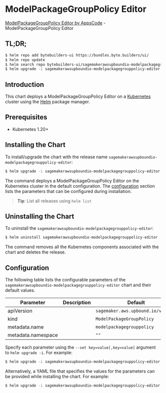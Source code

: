 # ModelPackageGroupPolicy Editor

[ModelPackageGroupPolicy Editor by AppsCode](https://byte.builders) - ModelPackageGroupPolicy Editor

## TL;DR;

```bash
$ helm repo add bytebuilders-ui https://bundles.byte.builders/ui/
$ helm repo update
$ helm search repo bytebuilders-ui/sagemakerawsupboundio-modelpackagegrouppolicy-editor --version=v0.4.18
$ helm upgrade -i sagemakerawsupboundio-modelpackagegrouppolicy-editor bytebuilders-ui/sagemakerawsupboundio-modelpackagegrouppolicy-editor -n default --create-namespace --version=v0.4.18
```

## Introduction

This chart deploys a ModelPackageGroupPolicy Editor on a [Kubernetes](http://kubernetes.io) cluster using the [Helm](https://helm.sh) package manager.

## Prerequisites

- Kubernetes 1.20+

## Installing the Chart

To install/upgrade the chart with the release name `sagemakerawsupboundio-modelpackagegrouppolicy-editor`:

```bash
$ helm upgrade -i sagemakerawsupboundio-modelpackagegrouppolicy-editor bytebuilders-ui/sagemakerawsupboundio-modelpackagegrouppolicy-editor -n default --create-namespace --version=v0.4.18
```

The command deploys a ModelPackageGroupPolicy Editor on the Kubernetes cluster in the default configuration. The [configuration](#configuration) section lists the parameters that can be configured during installation.

> **Tip**: List all releases using `helm list`

## Uninstalling the Chart

To uninstall the `sagemakerawsupboundio-modelpackagegrouppolicy-editor`:

```bash
$ helm uninstall sagemakerawsupboundio-modelpackagegrouppolicy-editor -n default
```

The command removes all the Kubernetes components associated with the chart and deletes the release.

## Configuration

The following table lists the configurable parameters of the `sagemakerawsupboundio-modelpackagegrouppolicy-editor` chart and their default values.

|     Parameter      | Description |                    Default                    |
|--------------------|-------------|-----------------------------------------------|
| apiVersion         |             | <code>sagemaker.aws.upbound.io/v1beta1</code> |
| kind               |             | <code>ModelPackageGroupPolicy</code>          |
| metadata.name      |             | <code>modelpackagegrouppolicy</code>          |
| metadata.namespace |             | <code>""</code>                               |


Specify each parameter using the `--set key=value[,key=value]` argument to `helm upgrade -i`. For example:

```bash
$ helm upgrade -i sagemakerawsupboundio-modelpackagegrouppolicy-editor bytebuilders-ui/sagemakerawsupboundio-modelpackagegrouppolicy-editor -n default --create-namespace --version=v0.4.18 --set apiVersion=sagemaker.aws.upbound.io/v1beta1
```

Alternatively, a YAML file that specifies the values for the parameters can be provided while
installing the chart. For example:

```bash
$ helm upgrade -i sagemakerawsupboundio-modelpackagegrouppolicy-editor bytebuilders-ui/sagemakerawsupboundio-modelpackagegrouppolicy-editor -n default --create-namespace --version=v0.4.18 --values values.yaml
```
